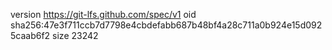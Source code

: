 version https://git-lfs.github.com/spec/v1
oid sha256:47e3f711ccb7d7798e4cbdefabb687b48bf4a28c711a0b924e15d0925caab6f2
size 23242

